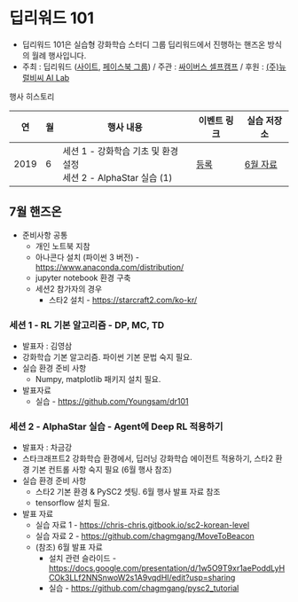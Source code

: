 # 딥리워드 101

* 딥리워드 101은 실습형 강화학습 스터디 그룹 딥리워드에서 진행하는 핸즈온 방식의 월례 행사입니다.
* 주최 : 딥리워드 ([사이트](https://deepreward.github.io/), [페이스북 그룹](https://www.facebook.com/groups/DeepReward/)) / 주관 : [싸이버스 셀프캠프](https://www.facebook.com/selfcamp/) / 후원 : [(주)뉴럴비씨 AI Lab](http://www.neuralbc.com/)

행사 히스토리 

| 연  | 월  | 행사 내용 | 이벤트 링크 | 실습 저장소 
| ------------- | ------------- | ------------- | ------------- | ------------- |
|2019| 6  | 세션 1 - 강화학습 기초 및 환경 설정 <br> 세션 2 - AlphaStar 실습 (1)  | [등록](https://festa.io/events/341)  | [6월 자료](2019/06/) |


## 7월 핸즈온 

* 준비사항 공통 
  * 개인 노트북 지참
  * 아나콘다 설치 (파이썬 3 버전) - https://www.anaconda.com/distribution/
  * jupyter notebook 환경 구축 
  * 세션2 참가자의 경우
    - 스타2 설치 - https://starcraft2.com/ko-kr/

### 세션 1 - RL 기본 알고리즘 - DP, MC, TD  
  * 발표자 : 김영삼 
  * 강화학습 기본 알고리즘. 파이썬 기본 문법 숙지 필요.
  * 실습 환경 준비 사항
    * Numpy, matplotlib 패키지 설치 필요.
  * 발표자료 
    * 실습 - https://github.com/Youngsam/dr101

### 세션 2 - AlphaStar 실습 - Agent에 Deep RL 적용하기 
  * 발표자 : 차금강
  * 스타크래프트2 강화학습 환경에서, 딥러닝 강화학습 에이전트 적용하기,  스타2 환경 기본 컨트롤 사항 숙지 필요 (6월 행사 참조) 
  * 실습 환경 준비 사항
    * 스타2 기본 환경 & PySC2 셋팅. 6월 행사 발표 자료 참조
    * tensorflow 설치 필요.
  * 발표 자료 
    * 실습 자료 1 - https://chris-chris.gitbook.io/sc2-korean-level
    * 실습 자료 2 - https://github.com/chagmgang/MoveToBeacon
    * (참조) 6월 발표 자료 
      * 설치 관련 슬라이드 - https://docs.google.com/presentation/d/1w5O9T9xr1aePoddLyHCOk3LLf2NNSnwoW2s1A9vqdHI/edit?usp=sharing
      * 실습 - https://github.com/chagmgang/pysc2_tutorial
    
